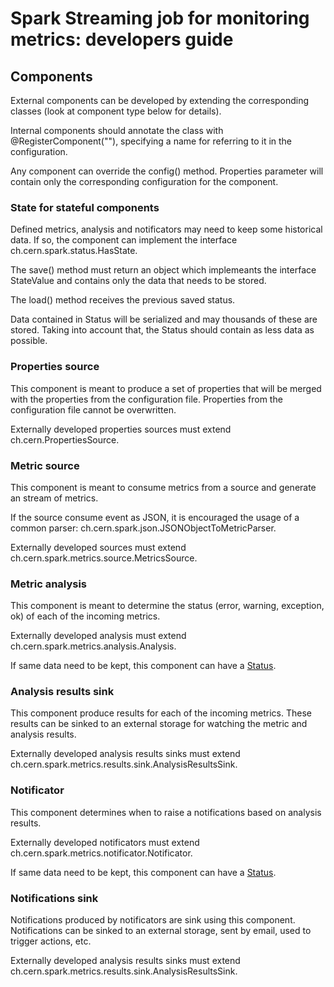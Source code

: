 # Spark Streaming job for monitoring metrics: developers guide

## Components

External components can be developed by extending the corresponding classes (look at component type below for details).

Internal components should annotate the class with @RegisterComponent("<name>"), specifying a name for referring to it in the configuration. 

Any component can override the config() method. Properties parameter will contain only the corresponding configuration for the component.

### State for stateful components

Defined metrics, analysis and notificators may need to keep some historical data. If so, the component can implement the interface ch.cern.spark.status.HasState.

The save() method must return an object which implemeants the interface StateValue and contains only the data that needs to be stored.

The load() method receives the previous saved status.

Data contained in Status will be serialized and may thousands of these are stored. Taking into account that, the Status should contain as less data as possible.

### Properties source 

This component is meant to produce a set of properties that will be merged with the properties from the configuration file.
Properties from the configuration file cannot be overwritten.

Externally developed properties sources must extend ch.cern.PropertiesSource.

### Metric source

This component is meant to consume metrics from a source and generate an stream of metrics. 

If the source consume event as JSON, it is encouraged the usage of a common parser: ch.cern.spark.json.JSONObjectToMetricParser.

Externally developed sources must extend ch.cern.spark.metrics.source.MetricsSource.

### Metric analysis

This component is meant to determine the status (error, warning, exception, ok) of each of the incoming metrics.  

Externally developed analysis must extend ch.cern.spark.metrics.analysis.Analysis.

If same data need to be kept, this component can have a [Status](#store-for-stateful-components).

### Analysis results sink

This component produce results for each of the incoming metrics. These results can be sinked to an external storage for watching the metric and analysis results.

Externally developed analysis results sinks must extend ch.cern.spark.metrics.results.sink.AnalysisResultsSink.

### Notificator

This component determines when to raise a notifications based on analysis results.

Externally developed notificators must extend ch.cern.spark.metrics.notificator.Notificator.

If same data need to be kept, this component can have a [Status](#store-for-stateful-components).

### Notifications sink

Notifications produced by notificators are sink using this component. Notifications can be sinked to an external storage, sent by email, used to trigger actions, etc. 

Externally developed analysis results sinks must extend ch.cern.spark.metrics.results.sink.AnalysisResultsSink.